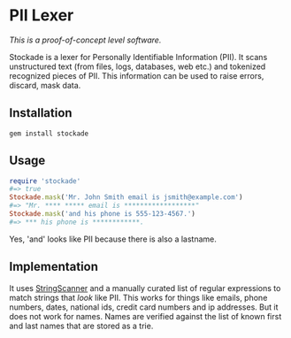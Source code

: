 # PII Lexer

_This is a proof-of-concept level software._

Stockade is a lexer for Personally Identifiable Information (PII). It scans
unstructured text (from files, logs, databases, web etc.) and tokenized
recognized pieces of PII. This information can be used to raise errors,
discard, mask data.

## Installation

```
gem install stockade
```

## Usage

```ruby
require 'stockade'
#=> true
Stockade.mask('Mr. John Smith email is jsmith@example.com')
#=> "Mr. **** ***** email is ******************"
Stockade.mask('and his phone is 555-123-4567.')
#=> *** his phone is ************.
```
Yes, 'and' looks like PII because there is also a lastname.

## Implementation

It uses
[StringScanner](https://ruby-doc.org/stdlib-2.5.1/libdoc/strscan/rdoc/StringScanner.html)
and a manually curated list of regular expressions to match strings that _look_
like PII. This works for things like emails, phone numbers, dates, national
ids, credit card numbers and ip addresses. But it does not work for names.
Names are verified against the list of known first and last names that are
stored as a trie.

